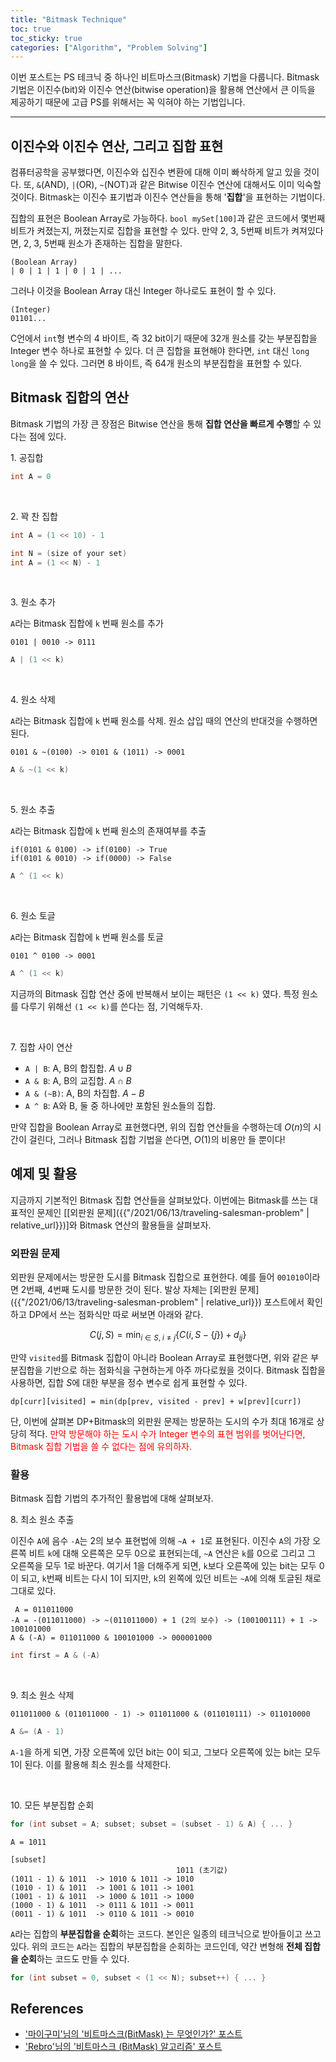 ```yaml
---
title: "Bitmask Technique"
toc: true
toc_sticky: true
categories: ["Algorithm", "Problem Solving"]
---
```




이번 포스트는 PS 테크닉 중 하나인 비트마스크(Bitmask) 기법을 다룹니다. Bitmask 기법은 이진수(bit)와 이진수 연산(bitwise operation)을 활용해 연산에서 큰 이득을 제공하기 때문에 고급 PS를 위해서는 꼭 익혀야 하는 기법입니다.

<hr/>

## 이진수와 이진수 연산, 그리고 집합 표현

컴퓨터공학을 공부했다면, 이진수와 십진수 변환에 대해 이미 빠삭하게 알고 있을 것이다. 또, `&`(AND), `|`(OR), `~`(NOT)과 같은 Bitwise 이진수 연산에 대해서도 이미 익숙할 것이다. Bitmask는 이진수 표기법과 이진수 연산들을 통해 '**집합**'을 표현하는 기법이다.

집합의 표현은 Boolean Array로 가능하다. `bool mySet[100]`과 같은 코드에서 몇번째 비트가 켜졌는지, 꺼졌는지로 집합을 표현할 수 있다. 만약 2, 3, 5번째 비트가 켜져있다면, 2, 3, 5번째 원소가 존재하는 집합을 말한다.

```
(Boolean Array)
| 0 | 1 | 1 | 0 | 1 | ...
```

그러나 이것을 Boolean Array 대신 Integer 하나로도 표현이 할 수 있다.

```
(Integer)
01101...
```

C언에서 `int`형 변수의 4 바이트, 즉 32 bit이기 때문에 32개 원소를 갖는 부분집합을 Integer 변수 하나로 표현할 수 있다. 더 큰 집합을 표현해야 한다면, `int` 대신 `long long`을 쓸 수 있다. 그러면 8 바이트, 즉 64개 원소의 부분집합을 표현할 수 있다.

## Bitmask 집합의 연산

Bitmask 기법의 가장 큰 장점은 Bitwise 연산을 통해 **집합 연산을 빠르게 수행**할 수 있다는 점에 있다.

1\. 공집합

```c
int A = 0
```

<br/>

2\. 꽉 찬 집합

```c
int A = (1 << 10) - 1

int N = (size of your set)
int A = (1 << N) - 1
```

<br/>

3\. 원소 추가

`A`라는 Bitmask 집합에 `k` 번째 원소를 추가

```
0101 | 0010 -> 0111
```

```c
A | (1 << k)
```

<br/>

4\. 원소 삭제

`A`라는 Bitmask 집합에 `k` 번째 원소를 삭제. 원소 삽입 때의 연산의 반대것을 수행하면 된다.

```
0101 & ~(0100) -> 0101 & (1011) -> 0001
```

```c
A & ~(1 << k)
```

<br/>

5\. 원소 추출

`A`라는 Bitmask 집합에 `k` 번째 원소의 존재여부를 추출

```
if(0101 & 0100) -> if(0100) -> True
if(0101 & 0010) -> if(0000) -> False
```

```c
A ^ (1 << k)
```

<br/>

6\. 원소 토글

`A`라는 Bitmask 집합에 `k` 번째 원소를 토글

```
0101 ^ 0100 -> 0001
```

```c
A ^ (1 << k)
```

지금까의 Bitmask 집합 연산 중에 반복해서 보이는 패턴은 `(1 << k)` 였다. 특정 원소를 다루기 위해선 `(1 << k)`를 쓴다는 점, 기억해두자.

<br/>

7\. 집합 사이 연산

- `A | B`: A, B의 합집합. $A \cup B$
- `A & B`: A, B의 교집합. $A \cap B$
- `A & (~B)`: A, B의 차집합. $A - B$
- `A ^ B`: A와 B, 둘 중 하나에만 포함된 원소들의 집합.

만약 집합을 Boolean Array로 표현했다면, 위의 집합 연산들을 수행하는데 $O(n)$의 시간이 걸린다, 그러나 Bitmask 집합 기법을 쓴다면, $O(1)$의 비용만 들 뿐이다!

## 예제 및 활용

지금까지 기본적인 Bitmask 집합 연산들을 살펴보았다. 이번에는 Bitmask를 쓰는 대표적인 문제인 [[외판원 문제]({{"/2021/06/13/traveling-salesman-problem" | relative_url}})]와 Bitmask 연산의 활용들을 살펴보자.

### 외판원 문제

외판원 문제에서는 방문한 도시를 Bitmask 집합으로 표현한다. 예를 들어 `001010`이라면 2번째, 4번째 도시를 방문한 것이 된다. 발상 자체는 [외판원 문제]({{"/2021/06/13/traveling-salesman-problem" | relative_url}}) 포스트에서 확인하고 DP에서 쓰는 점화식만 따로 써보면 아래와 같다.

$$
C(j, S) = \min_{i \in S, \; i \ne j} \left\{ C(i, S - \{j\}) + d_{ij}\right\}
$$

만약 `visited`를 Bitmask 집합이 아니라 Boolean Array로 표현했다면, 위와 같은 부분집합을 기반으로 하는 점화식을 구현하는게 아주 까다로웠을 것이다. Bitmask 집합을 사용하면, 집합 $S$에 대한 부분을 정수 변수로 쉽게 표현할 수 있다.

```
dp[curr][visited] = min(dp[prev, visited - prev] + w[prev][curr])
```

단, 이번에 살펴본 DP+Bitmask의 외판원 문제는 방문하는 도시의 수가 최대 16개로 상당히 적다. <span style="color: red">만약 방문해야 하는 도시 수가 Integer 변수의 표현 범위를 벗어난다면, Bitmask 집합 기법을 쓸 수 없다는 점에 유의하자.</span>

### 활용

Bitmask 집합 기법의 추가적인 활용법에 대해 살펴보자.

8\. 최소 원소 추출

이진수 `A`에 음수 `-A`는 2의 보수 표현법에 의해 `~A + 1`로 표현된다. 이진수 `A`의 가장 오른쪽 비트 `k`에 대해 오른쪽은 모두 0으로 표현되는데, `~A` 연산은 `k`를 0으로 그리고 그 오른쪽을 모두 1로 바꾼다. 여기서 1을 더해주게 되면, `k`보다 오른쪽에 있는 bit는 모두 0이 되고, `k`번째 비트는 다시 1이 되지만, `k`의 왼쪽에 있던 비트는 `~A`에 의해 토글된 채로 그대로 있다.

```
 A = 011011000
-A = -(011011000) -> ~(011011000) + 1 (2의 보수) -> (100100111) + 1 -> 100101000
A & (-A) = 011011000 & 100101000 -> 000001000
```

```c
int first = A & (-A)
```

<br/>

9\. 최소 원소 삭제

```
011011000 & (011011000 - 1) -> 011011000 & (011010111) -> 011010000
```

```c
A &= (A - 1)
```

`A-1`을 하게 되면, 가장 오른쪽에 있던 bit는 0이 되고, 그보다 오른쪽에 있는 bit는 모두 1이 된다. 이를 활용해 최소 원소를 삭제한다.

<br/>

10\. 모든 부분집합 순회

```c
for (int subset = A; subset; subset = (subset - 1) & A) { ... }
```

```
A = 1011

[subset]
                                     1011 (초기값)
(1011 - 1) & 1011  -> 1010 & 1011 -> 1010
(1010 - 1) & 1011  -> 1001 & 1011 -> 1001
(1001 - 1) & 1011  -> 1000 & 1011 -> 1000
(1000 - 1) & 1011  -> 0111 & 1011 -> 0011
(0011 - 1) & 1011  -> 0110 & 1011 -> 0010
```

`A`라는 집합의 **부분집합을 순회**하는 코드다. 본인은 일종의 테크닉으로 받아들이고 쓰고 있다. 위의 코드는 `A`라는 집합의 부분집합을 순회하는 코드인데, 약간 변형해 **전체 집합을 순회**하는 코드도 만들 수 있다.

```c
for (int subset = 0, subset < (1 << N); subset++) { ... }
```

## References

- ['마이구미'님의 '비트마스크(BitMask) 는 무엇인가?' 포스트](https://mygumi.tistory.com/361)
- ['Rebro'님의 '비트마스크 (BitMask) 알고리즘' 포스트](https://rebro.kr/63)